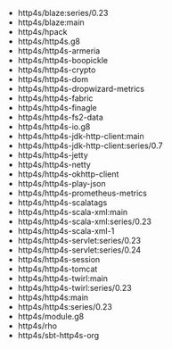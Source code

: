 - http4s/blaze:series/0.23
- http4s/blaze:main
- http4s/hpack
- http4s/http4s.g8
- http4s/http4s-armeria
- http4s/http4s-boopickle
- http4s/http4s-crypto
- http4s/http4s-dom
- http4s/http4s-dropwizard-metrics
- http4s/http4s-fabric
- http4s/http4s-finagle
- http4s/http4s-fs2-data
- http4s/http4s-io.g8
- http4s/http4s-jdk-http-client:main
- http4s/http4s-jdk-http-client:series/0.7
- http4s/http4s-jetty
- http4s/http4s-netty
- http4s/http4s-okhttp-client
- http4s/http4s-play-json
- http4s/http4s-prometheus-metrics
- http4s/http4s-scalatags
- http4s/http4s-scala-xml:main
- http4s/http4s-scala-xml:series/0.23
- http4s/http4s-scala-xml-1
- http4s/http4s-servlet:series/0.23
- http4s/http4s-servlet:series/0.24
- http4s/http4s-session
- http4s/http4s-tomcat
- http4s/http4s-twirl:main
- http4s/http4s-twirl:series/0.23
- http4s/http4s:main
- http4s/http4s:series/0.23
- http4s/module.g8
- http4s/rho
- http4s/sbt-http4s-org
